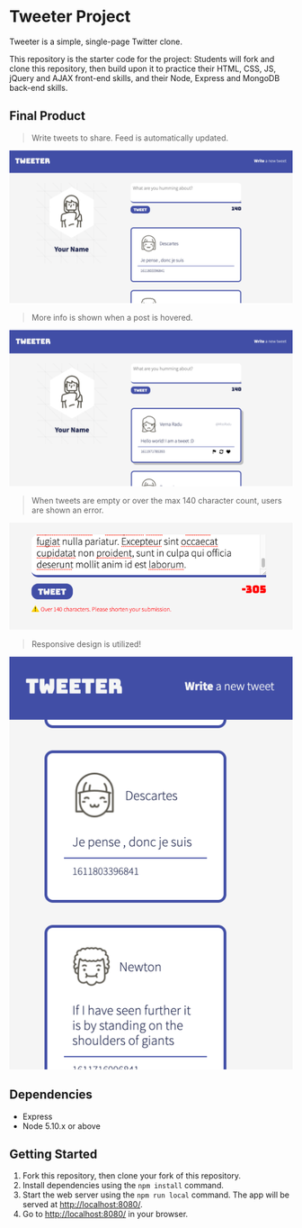 # Tweeter Project

Tweeter is a simple, single-page Twitter clone.

This repository is the starter code for the project: Students will fork and clone this repository, then build upon it to practice their HTML, CSS, JS, jQuery and AJAX front-end skills, and their Node, Express and MongoDB back-end skills.

## Final Product

> Write tweets to share. Feed is automatically updated.

!["Screenshot of Tweeter"](https://github.com/melaniietong/tweeter/blob/master/public/images/screenshots/ss1.png?raw=true)

> More info is shown when a post is hovered.

!["Screenshot of post hover"](https://github.com/melaniietong/tweeter/blob/master/public/images/screenshots/ss3.png?raw=true)

> When tweets are empty or over the max 140 character count, users are shown an error.

!["Screenshot of max character error"](https://github.com/melaniietong/tweeter/blob/master/public/images/screenshots/ss2.png?raw=true)

> Responsive design is utilized! 

!["Screenshot of responsiveness"](https://github.com/melaniietong/tweeter/blob/master/public/images/screenshots/ss4.png?raw=true)

## Dependencies

- Express
- Node 5.10.x or above

## Getting Started

1. Fork this repository, then clone your fork of this repository.
2. Install dependencies using the `npm install` command.
3. Start the web server using the `npm run local` command. The app will be served at <http://localhost:8080/>.
4. Go to <http://localhost:8080/> in your browser.